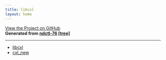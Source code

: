 ```yaml
---
title: libcxl
layout: home
---
```

[View the Project on GitHub](https://github.com/pmem/ndctl)  
**Generated from [ndctl-76](https://github.com/pmem/ndctl/releases/tag/v76) [[tree]](https://github.com/pmem/ndctl/tree/v76)**  

---

* [libcxl](libcxl)
* [cxl_new](cxl_new)

